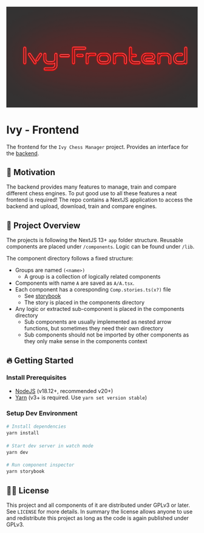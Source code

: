 <p>
    <img src="./docs/assets/cover.png" alt="Ivy Frontend Cover" />
</p>

# Ivy - Frontend

The frontend for the `Ivy Chess Manager` project.
Provides an interface for the [backend](https://github.com/HenrikThoroe/ivy-backend).

## 🎉 Motivation

The backend provides many features to manage, train and compare different chess engines.
To put good use to all these features a neat frontend is required!
The repo contains a NextJS application to access the backend and upload, download,
train and compare engines.

## 📖 Project Overview

The projects is following the NextJS 13+ `app` folder structure.
Reusable components are placed under `/components`. Logic can be found under `/lib`.

The component directory follows a fixed structure:

- Groups are named `(<name>)`
  - A group is a collection of logically related components
- Components with name `A` are saved as `A/A.tsx`.
- Each component has a coresponding `Comp.stories.ts(x?)` file
  - See [storybook](https://storybook.js.org)
  - The story is placed in the components directory
- Any logic or extracted sub-component is placed in the components directory
  - Sub components are usually implemented as nested arrow functions, but sometimes they need their own directory
  - Sub components should not be imported by other components as they only make sense in the components context

## 🔥 Getting Started

### Install Prerequisites

- [NodeJS](https://nodejs.org/en/download) (v18.12+, recommended v20+)
- [Yarn](https://yarnpkg.com/getting-started/install) (v3+ is required. Use `yarn set version stable`)

### Setup Dev Environment

```sh
# Install dependencies
yarn install

# Start dev server in watch mode
yarn dev

# Run component inspector
yarn storybook
```

## 🧑‍⚖️ License

This project and all components of it are distributed under GPLv3 or later.
See `LICENSE` for more details. In summary the license allows anyone to use and redistribute
this project as long as the code is again published under GPLv3.
